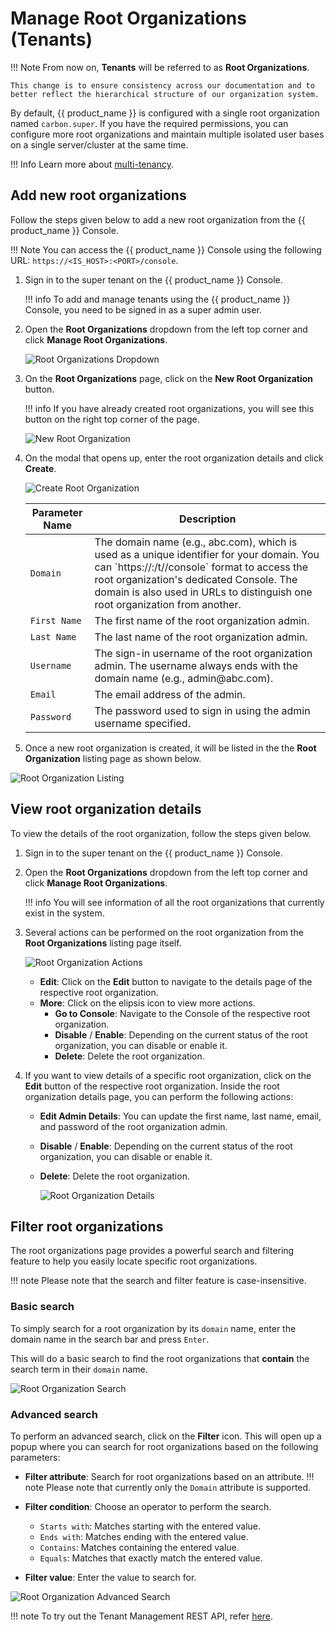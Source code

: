 # Manage Root Organizations (Tenants)

!!! Note
    From now on, **Tenants** will be referred to as **Root Organizations**.

    This change is to ensure consistency across our documentation and to better reflect the hierarchical structure of our organization system.

By default, {{ product_name }} is configured with a single root organization named `carbon.super`. If you have the required permissions, you can configure more root organizations and maintain multiple isolated user bases on a single server/cluster at the same time.

!!! Info
    Learn more about [multi-tenancy]({{base_path}}/guides/multitenancy/).

## Add new root organizations

Follow the steps given below to add a new root organization from the {{ product_name }} Console.

!!! Note
    You can access the {{ product_name }} Console using the following URL: `https://<IS_HOST>:<PORT>/console`.

1.  Sign in to the super tenant on the {{ product_name }} Console.

    !!! info 
        To add and manage tenants using the {{ product_name }} Console, you need to be signed in as a super admin user.

2.  Open the **Root Organizations** dropdown from the left top corner and click **Manage Root Organizations**.

    ![Root Organizations Dropdown]({{base_path}}/assets/img/guides/multitenancy/root-organizations-dropdown.png)

3.  On the **Root Organizations** page, click on the **New Root Organization** button.

    !!! info
        If you have already created root organizations, you will see this button on the right top corner of the page.

    ![New Root Organization]({{base_path}}/assets/img/guides/multitenancy/new-root-organization.png)

4.  On the modal that opens up, enter the root organization details and click **Create**.

    ![Create Root Organization]({{base_path}}/assets/img/guides/multitenancy/create-root-organization-modal.png)
    
    <table>
      <thead>
        <tr>
          <th>Parameter Name</th>
          <th>Description</th>
        </tr>
      </thead>
      <tbody>
        <tr>
          <td><code>Domain</code></td>
          <td>The domain name (e.g., abc.com), which is used as a unique identifier for your domain. You can `https://<IS_HOST>:<PORT>/t/<DOMAIN>/console` format to access the root organization's dedicated Console. The domain is also used in URLs to distinguish one root organization from another.</td>
        </tr>
        <tr>
          <td><code>First Name</code></td>
          <td>The first name of the root organization admin.</td>
        </tr>
        <tr>
          <td><code>Last Name</code></td>
          <td>The last name of the root organization admin.</td>
        </tr>
        <tr>
          <td><code>Username</code></td>
          <td>The sign-in username of the root organization admin. The username always ends with the domain name (e.g., admin@abc.com).</td>
        </tr>
        <tr>
          <td><code>Email</code></td>
          <td>The email address of the admin.</td>
        </tr>
        <tr>
          <td><code>Password</code></td>
          <td>The password used to sign in using the admin username specified.</td>
        </tr>
      </tbody>
    </table>

4. Once a new root organization is created, it will be listed in the the **Root Organization** listing page as shown below.

![Root Organization Listing]({{base_path}}/assets/img/guides/multitenancy/root-organizaiton-listing.png)

## View root organization details

To view the details of the root organization, follow the steps given below.

1. Sign in to the super tenant on the {{ product_name }} Console.
2. Open the **Root Organizations** dropdown from the left top corner and click **Manage Root Organizations**.

    !!! info
        You will see information of all the root organizations that currently exist in the system. 

3. Several actions can be performed on the root organization from the **Root Organizations** listing page itself.

    ![Root Organization Actions]({{base_path}}/assets/img/guides/multitenancy/root-organization-card-actions.png)

    - **Edit**: Click on the **Edit** button to navigate to the details page of the respective root organization.
    - **More**: Click on the elipsis icon to view more actions.
        - **Go to Console**: Navigate to the Console of the respective root organization.
        - **Disable** / **Enable**: Depending on the current status of the root organization, you can disable or enable it.
        - **Delete**: Delete the root organization.

3. If you want to view details of a specific root organization, click on the **Edit** button of the respective root organization. Inside the root organization details page, you can perform the following actions:

    - **Edit Admin Details**: You can update the first name, last name, email, and password of the root organization admin.
    - **Disable** / **Enable**: Depending on the current status of the root organization, you can disable or enable it.
    - **Delete**: Delete the root organization.

      ![Root Organization Details]({{base_path}}/assets/img/guides/multitenancy/root-organization-details.png)

## Filter root organizations

The root organizations page provides a powerful search and filtering feature to help you easily locate specific root organizations.

!!! note
    Please note that the search and filter feature is case-insensitive.

### Basic search

To simply search for a root organization by its `domain` name, enter the domain name in the search bar and press `Enter`.

This will do a basic search to find the root organizations that **contain** the search term in their `domain` name.

![Root Organization Search]({{base_path}}/assets/img/guides/multitenancy/root-organization-basic-search.png)

### Advanced search

To perform an advanced search, click on the **Filter** icon. This will open up a popup where you can search for root organizations based on the following parameters:

- **Filter attribute**: Search for root organizations based on an attribute.
  !!! note
      Please note that currently only the `Domain` attribute is supported.

- **Filter condition**: Choose an operator to perform the search.
    - `Starts with`: Matches starting with the entered value.
    - `Ends with`: Matches ending with the entered value.
    - `Contains`: Matches containing the entered value.
    - `Equals`: Matches that exactly match the entered value.

- **Filter value**: Enter the value to search for.

![Root Organization Advanced Search]({{base_path}}/assets/img/guides/multitenancy/root-organization-advanced-search.png)

!!! note
    To try out the Tenant Management REST API, refer [here]({{base_path}}/apis/tenant-management-rest-api/).
